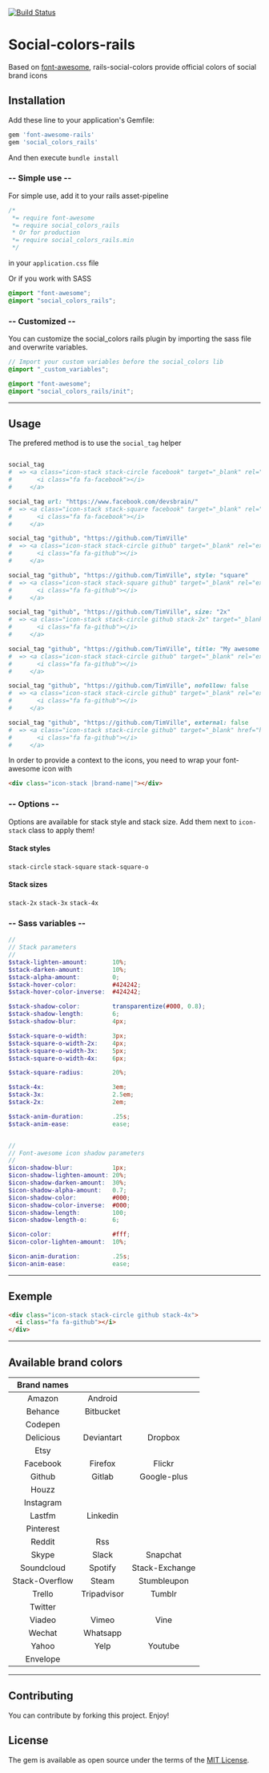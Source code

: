 [![Build Status](https://travis-ci.org/TimVille/social_colors_rails.svg?branch=master)](https://travis-ci.org/TimVille/social_colors_rails)

# Social-colors-rails
Based on [font-awesome](http://fontawesome.io/), rails-social-colors provide official colors of social brand icons

## Installation
Add these line to your application's Gemfile:

```ruby
gem 'font-awesome-rails'
gem 'social_colors_rails'
```

And then execute `bundle install`

### -- Simple use --

For simple use, add it to your rails asset-pipeline

```css
/*
 *= require font-awesome
 *= require social_colors_rails
 * Or for production
 *= require social_colors_rails.min
 */
```
in your `application.css` file

Or if you work with SASS
```scss
@import "font-awesome";
@import "social_colors_rails";
```

### -- Customized --
You can customize the social_colors rails plugin by importing the sass file and overwrite variables.
```scss
// Import your custom variables before the social_colors lib
@import "_custom_variables";

@import "font-awesome";
@import "social_colors_rails/init";
```

---

## Usage

The prefered method is to use the `social_tag` helper
```ruby

social_tag
#  => <a class="icon-stack stack-circle facebook" target="_blank" rel="external nofollow" href="#">
#       <i class="fa fa-facebook"></i>
#     </a>

social_tag url: "https://www.facebook.com/devsbrain/"
#  => <a class="icon-stack stack-square facebook" target="_blank" rel="external nofollow" href="https://www.facebook.com/devsbrain/">
#       <i class="fa fa-facebook"></i>
#     </a>

social_tag "github", "https://github.com/TimVille"
#  => <a class="icon-stack stack-circle github" target="_blank" rel="external nofollow" href="https://github.com/TimVille">
#       <i class="fa fa-github"></i>
#     </a>

social_tag "github", "https://github.com/TimVille", style: "square"
#  => <a class="icon-stack stack-square github" target="_blank" rel="external nofollow" href="https://github.com/TimVille">
#       <i class="fa fa-github"></i>
#     </a>

social_tag "github", "https://github.com/TimVille", size: "2x"
#  => <a class="icon-stack stack-circle github stack-2x" target="_blank" rel="external nofollow" href="https://github.com/TimVille">
#       <i class="fa fa-github"></i>
#     </a>

social_tag "github", "https://github.com/TimVille", title: "My awesome link title"
#  => <a class="icon-stack stack-circle github" target="_blank" rel="external nofollow" title="My awesome link title" href="https://github.com/TimVille">
#       <i class="fa fa-github"></i>
#     </a>

social_tag "github", "https://github.com/TimVille", nofollow: false
#  => <a class="icon-stack stack-circle github" target="_blank" rel="external" href="https://github.com/TimVille">
#       <i class="fa fa-github"></i>
#     </a>

social_tag "github", "https://github.com/TimVille", external: false
#  => <a class="icon-stack stack-circle github" target="_blank" href="https://github.com/TimVille">
#       <i class="fa fa-github"></i>
#     </a>
```

In order to provide a context to the icons, you need to wrap your font-awesome icon with
```html
<div class="icon-stack |brand-name|"></div>
```
### -- Options --

Options are available for stack style and stack size.
Add them next to `icon-stack` class to apply them!

#### Stack styles
`stack-circle`
`stack-square`
`stack-square-o`

#### Stack sizes
`stack-2x`
`stack-3x`
`stack-4x`


### -- Sass variables --
```scss
//
// Stack parameters
//
$stack-lighten-amount:       10%;
$stack-darken-amount:        10%;
$stack-alpha-amount:         0;
$stack-hover-color:          #424242;
$stack-hover-color-inverse:  #424242;

$stack-shadow-color:         transparentize(#000, 0.8);
$stack-shadow-length:        6;
$stack-shadow-blur:          4px;

$stack-square-o-width:       3px;
$stack-square-o-width-2x:    4px;
$stack-square-o-width-3x:    5px;
$stack-square-o-width-4x:    6px;

$stack-square-radius:        20%;

$stack-4x:                   3em;
$stack-3x:                   2.5em;
$stack-2x:                   2em;

$stack-anim-duration:        .25s;
$stack-anim-ease:            ease;


//
// Font-awesome icon shadow parameters
//
$icon-shadow-blur:           1px;
$icon-shadow-lighten-amount: 20%;
$icon-shadow-darken-amount:  30%;
$icon-shadow-alpha-amount:   0.7;
$icon-shadow-color:          #000;
$icon-shadow-color-inverse:  #000;
$icon-shadow-length:         100;
$icon-shadow-length-o:       6;

$icon-color:                 #fff;
$icon-color-lighten-amount:  10%;

$icon-anim-duration:         .25s;
$icon-anim-ease:             ease;
```

---

## Exemple

```html
<div class="icon-stack stack-circle github stack-4x">
  <i class="fa fa-github"></i>
</div>
```

---

## Available brand colors
  Brand names       |               |               |
  :----------------:|:-------------:|:-------------:|
  Amazon            | Android       |
  Behance           | Bitbucket     |
  Codepen           |               |
  Delicious         | Deviantart    | Dropbox
  Etsy              |               |
  Facebook          | Firefox       | Flickr
  Github            | Gitlab        | Google-plus
  Houzz             |               |
  Instagram         |               |
  Lastfm            | Linkedin      |
  Pinterest         |               |
  Reddit            | Rss           |
  Skype             | Slack         | Snapchat
  Soundcloud        | Spotify       | Stack-Exchange
  Stack-Overflow    | Steam         | Stumbleupon
  Trello            | Tripadvisor   | Tumblr
  Twitter           |               |
  Viadeo            | Vimeo         | Vine
  Wechat            | Whatsapp      |
  Yahoo             | Yelp          | Youtube
  Envelope          |               |


---

## Contributing
You can contribute by forking this project.
Enjoy!

## License
The gem is available as open source under the terms of the [MIT License](http://opensource.org/licenses/MIT).

